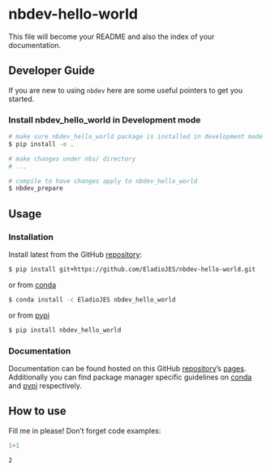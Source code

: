 # nbdev-hello-world


<!-- WARNING: THIS FILE WAS AUTOGENERATED! DO NOT EDIT! -->

This file will become your README and also the index of your
documentation.

## Developer Guide

If you are new to using `nbdev` here are some useful pointers to get you
started.

### Install nbdev_hello_world in Development mode

``` sh
# make sure nbdev_hello_world package is installed in development mode
$ pip install -e .

# make changes under nbs/ directory
# ...

# compile to have changes apply to nbdev_hello_world
$ nbdev_prepare
```

## Usage

### Installation

Install latest from the GitHub
[repository](https://github.com/EladioJES/nbdev-hello-world):

``` sh
$ pip install git+https://github.com/EladioJES/nbdev-hello-world.git
```

or from [conda](https://anaconda.org/EladioJES/nbdev-hello-world)

``` sh
$ conda install -c EladioJES nbdev_hello_world
```

or from [pypi](https://pypi.org/project/nbdev-hello-world/)

``` sh
$ pip install nbdev_hello_world
```

### Documentation

Documentation can be found hosted on this GitHub
[repository](https://github.com/EladioJES/nbdev-hello-world)’s
[pages](https://EladioJES.github.io/nbdev-hello-world/). Additionally
you can find package manager specific guidelines on
[conda](https://anaconda.org/EladioJES/nbdev-hello-world) and
[pypi](https://pypi.org/project/nbdev-hello-world/) respectively.

## How to use

Fill me in please! Don’t forget code examples:

``` python
1+1
```

    2
